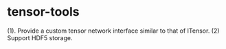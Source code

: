 # tensor-tools
(1). Provide a custom tensor network interface similar to that of ITensor. (2) Support HDF5 storage.
